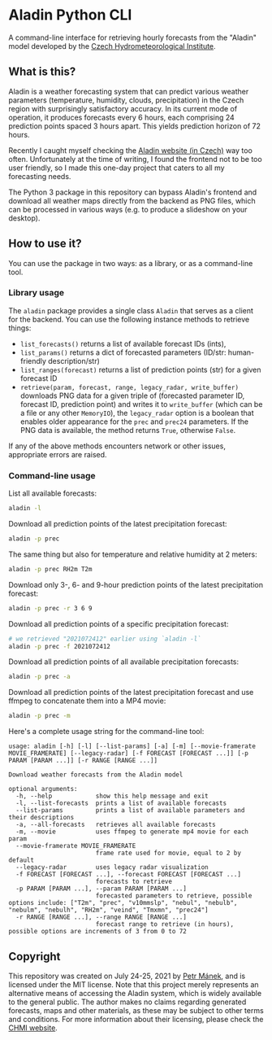 Aladin Python CLI
=================

A command-line interface for retrieving hourly forecasts from the "Aladin" model
developed by the [Czech Hydrometeorological Institute][chmi].


## What is this?

Aladin is a weather forecasting system that can predict various weather
parameters (temperature, humidity, clouds, precipitation) in the Czech region
with surprisingly satisfactory accuracy. In its current mode of operation, it
produces forecasts every 6 hours, each comprising 24 prediction points spaced 3
hours apart. This yields prediction horizon of 72 hours.

Recently I caught myself checking the [Aladin website (in
Czech)][aladin-forecasts] way too often. Unfortunately at the time of writing, I
found the frontend not to be too user friendly, so I made this one-day project
that caters to all my forecasting needs.

The Python 3 package in this repository can bypass Aladin's frontend and
download all weather maps directly from the backend as PNG files, which can be
processed in various ways (e.g. to produce a slideshow on your desktop).


## How to use it?

You can use the package in two ways: as a library, or as a command-line tool.


### Library usage

The `aladin` package provides a single class `Aladin` that serves as a client
for the backend. You can use the following instance methods to retrieve things:

 - `list_forecasts()` returns a list of available forecast IDs (ints),
 - `list_params()` returns a dict of forecasted parameters (ID/str:
   human-friendly description/str)
 - `list_ranges(forecast)` returns a list of prediction points (str) for a given
   forecast ID
 - `retrieve(param, forecast, range, legacy_radar, write_buffer)` downloads PNG
   data for a given triple of (forecasted parameter ID, forecast ID, prediction
   point) and writes it to `write_buffer` (which can be a file or any other
   `MemoryIO`), the `legacy_radar` option is a boolean that enables older
   appearance for the `prec` and `prec24` parameters. If the PNG data is
   available, the method returns `True`, otherwise `False`.

If any of the above methods encounters network or other issues, appropriate
errors are raised.


### Command-line usage

List all available forecasts:

```bash
aladin -l
```

Download all prediction points of the latest precipitation forecast:

```bash
aladin -p prec
```

The same thing but also for temperature and relative humidity at 2 meters:

```bash
aladin -p prec RH2m T2m
```

Download only 3-, 6- and 9-hour prediction points of the latest precipitation
forecast:

```bash
aladin -p prec -r 3 6 9
```

Download all prediction points of a specific precipitation forecast:

```bash
# we retrieved "2021072412" earlier using `aladin -l`
aladin -p prec -f 2021072412
```

Download all prediction points of all available precipitation forecasts:

```bash
aladin -p prec -a
```

Download all prediction points of the latest precipitation forecast and use
ffmpeg to concatenate them into a MP4 movie:

```bash
aladin -p prec -m
```

Here's a complete usage string for the command-line tool:

```
usage: aladin [-h] [-l] [--list-params] [-a] [-m] [--movie-framerate MOVIE_FRAMERATE] [--legacy-radar] [-f FORECAST [FORECAST ...]] [-p PARAM [PARAM ...]] [-r RANGE [RANGE ...]]

Download weather forecasts from the Aladin model

optional arguments:
  -h, --help            show this help message and exit
  -l, --list-forecasts  prints a list of available forecasts
  --list-params         prints a list of available parameters and their descriptions
  -a, --all-forecasts   retrieves all available forecasts
  -m, --movie           uses ffmpeg to generate mp4 movie for each param
  --movie-framerate MOVIE_FRAMERATE
                        frame rate used for movie, equal to 2 by default
  --legacy-radar        uses legacy radar visualization
  -f FORECAST [FORECAST ...], --forecast FORECAST [FORECAST ...]
                        forecasts to retrieve
  -p PARAM [PARAM ...], --param PARAM [PARAM ...]
                        forecasted parameters to retrieve, possible options include: ["T2m", "prec", "v10mmslp", "nebul", "nebulb", "nebulm", "nebulh", "RH2m", "veind", "Tmxmn", "prec24"]
  -r RANGE [RANGE ...], --range RANGE [RANGE ...]
                        forecast range to retrieve (in hours), possible options are increments of 3 from 0 to 72
```

## Copyright

This repository was created on July 24-25, 2021 by [Petr Mánek][pm], and is
licensed under the MIT license. Note that this project merely represents an
alternative means of accessing the Aladin system, which is widely available to
the general public. The author makes no claims regarding generated forecasts,
maps and other materials, as these may be subject to other terms and conditions.
For more information about their licensing, please check the [CHMI
website][chmi].


[chmi]: https://www.chmi.cz/?l=en
[aladin-forecasts]: https://www.chmi.cz/files/portal/docs/meteo/ov/aladin/results/ala.html
[pm]: https://petrmanek.cz

